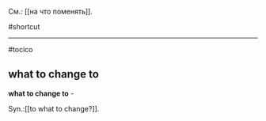 См.: [[на что поменять]].

#shortcut




<hr/>

#tocico

## what to change to

<b>what to change to</b> - 


Syn.:[[to what to change?]].



